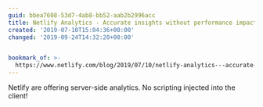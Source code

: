 ```yaml
---
guid: bbea7608-53d7-4ab8-bb52-aab2b2996acc
title: Netlify Analytics - Accurate insights without performance impacts
created: '2019-07-10T15:04:36+00:00'
changed: '2019-09-24T14:32:20+00:00'


bookmark_of: >-
  https://www.netlify.com/blog/2019/07/10/netlify-analytics---accurate-insights-without-performance-impacts
---
```


Netlify are offering server-side analytics. No scripting injected into the client! 

